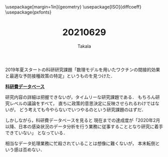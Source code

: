 ﻿---
title: 20210629
yesterday: 20210628
tomorrow: 20210630
days: 550
author: Takala
header-includes:
  - \usepackage[margin=1in]{geometry}
  - \usepackage[ISO]{diffcoeff}
  - \usepackage{pxfonts}
---


2019年夏スタートの科研研究課題「数理モデルを用いたワクチンの間接的効果と最適な予防接種政策の特定」というものを見つけた．


**[科研費データベース](https://kaken.nii.ac.jp/ja/report/KAKENHI-PROJECT-19K24159/19K241592019hokoku/)**


研究内容の詳細は把握できないが，タイムリーな研究課題である．
もちろん研究レベルの議論をすべて，
直ちに政策的意思決定に反映させられるわけではないが，
どう考えても今やらないでいつやるのという研究課題のはずだ．



しかしながら，科研費データベースを見ると
現在までの達成度が「2020年2月以降、日本の感染状況のデータ分析を行う業務に従事することとなり研究に着手できていない」
となっている．


相当なデータ処理業務に忙殺されていることは想像に難くないが，
本末転倒という感は否めない．

